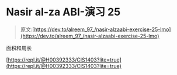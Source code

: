 # Nasir al-za ABI-演习 25

> 原文:[https://dev.to/alreem_97_/nasir-alzaabi-exercise-25-lmo](https://dev.to/alreem_97_/nasir-alzaabi-exercise-25-lmo)

面积和周长

[https://repl.it/@H00392333/CIS1403?lite=true](https://repl.it/@H00392333/CIS1403?lite=true)